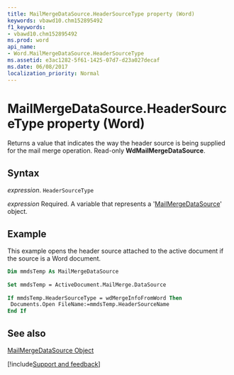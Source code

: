 ```yaml
---
title: MailMergeDataSource.HeaderSourceType property (Word)
keywords: vbawd10.chm152895492
f1_keywords:
- vbawd10.chm152895492
ms.prod: word
api_name:
- Word.MailMergeDataSource.HeaderSourceType
ms.assetid: e3ac1282-5f61-1425-07d7-d23a027decaf
ms.date: 06/08/2017
localization_priority: Normal
---
```



# MailMergeDataSource.HeaderSourceType property (Word)

Returns a value that indicates the way the header source is being supplied for the mail merge operation. Read-only  **WdMailMergeDataSource**.


## Syntax

_expression_. `HeaderSourceType`

_expression_ Required. A variable that represents a '[MailMergeDataSource](Word.MailMergeDataSource.md)' object.



## Example

This example opens the header source attached to the active document if the source is a Word document.


```vb
Dim mmdsTemp As MailMergeDataSource 
 
Set mmdsTemp = ActiveDocument.MailMerge.DataSource 
 
If mmdsTemp.HeaderSourceType = wdMergeInfoFromWord Then 
 Documents.Open FileName:=mmdsTemp.HeaderSourceName 
End If
```


## See also


[MailMergeDataSource Object](Word.MailMergeDataSource.md)

[!include[Support and feedback](~/includes/feedback-boilerplate.md)]